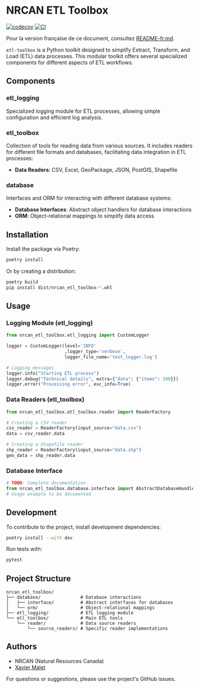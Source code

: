 
# NRCAN ETL Toolbox


[![codecov](https://codecov.io/github/xmalet-nrcan/xm-etl-toolbox/graph/badge.svg?token=P4ISY9JL78)](https://codecov.io/github/xmalet-nrcan/xm-etl-toolbox)
[![CI](https://github.com/xmalet-nrcan/xm-etl-toolbox/actions/workflows/ci-release.yml/badge.svg)](https://github.com/xmalet-nrcan/xm-etl-toolbox/actions/workflows/ci-release.yml)

Pour la version française de ce document, consultez [README-fr.md](README-fr.md).


`etl-toolbox` is a Python toolkit designed to simplify Extract, Transform, and Load (ETL) data processes. This modular toolkit offers several specialized components for different aspects of ETL workflows.

## Components

### etl_logging
Specialized logging module for ETL processes, allowing simple configuration and efficient log analysis.

### etl_toolbox
Collection of tools for reading data from various sources. It includes readers for different file formats and databases, facilitating data integration in ETL processes:
- **Data Readers**: CSV, Excel, GeoPackage, JSON, PostGIS, Shapefile


### database
Interfaces and ORM for interacting with different database systems:
- **Database Interfaces**: Abstract object handlers for database interactions
- **ORM**: Object-relational mappings to simplify data access

## Installation

Install the package via Poetry:

```bash
poetry install
```

Or by creating a distribution:

```bash
poetry build
pip install dist/nrcan_etl_toolbox-*.whl
```

## Usage

### Logging Module (etl_logging)

```python
from nrcan_etl_toolbox.etl_logging import CustomLogger

logger = CustomLogger(level='INFO'
                      ,logger_type='verbose',
                      logger_file_name='test_logger.log')

# Logging messages
logger.info("Starting ETL process")
logger.debug("Technical details", extra={"data": {"items": 100}})
logger.error("Processing error", exc_info=True)
```

### Data Readers (etl_toolbox)

```python
from nrcan_etl_toolbox.etl_toolbox.reader import ReaderFactory

# Creating a CSV reader
csv_reader = ReaderFactory(input_source="data.csv")
data = csv_reader.data

# Creating a Shapefile reader
shp_reader = ReaderFactory(input_source="data.shp")
geo_data = shp_reader.data
```

### Database Interface

```python
# TODO: Complete documentation.
from nrcan_etl_toolbox.database.interface import AbstractDatabaseHandler
# Usage example to be documented
```

## Development

To contribute to the project, install development dependencies:

```bash
poetry install --with dev
```

Run tests with:

```bash
pytest
```

## Project Structure

```
nrcan_etl_toolbox/
├── database/               # Database interactions
│   ├── interface/          # Abstract interfaces for databases
│   └── orm/                # Object-relational mappings
├── etl_logging/            # ETL logging module
└── etl_toolbox/            # Main ETL tools
    └── reader/             # Data source readers
        └── source_readers/ # Specific reader implementations
```

[//]: # (## License)

[//]: # ()
[//]: # (This project is distributed under the MIT license. See the [LICENSE]&#40;LICENSE&#41; file for more information.)

## Authors

- NRCAN (Natural Resources Canada)
- [Xavier Malet](mailto:xavier.malet@nrcan-rncan.gc.ca)

For questions or suggestions, please use the project's GitHub issues.
